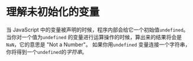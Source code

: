 # 理解未初始化的变量

当 JavaScript 中的变量被声明的时候，程序内部会给它一个初始值`undefined`。 当你对一个值为`undefined`
的变量进行运算操作的时候，算出来的结果将会是`NaN`，它的意思是 "Not a Number"。 如果你用`undefined`
变量连接一个字符串，你将得到一个`undefined`的*字符串*。